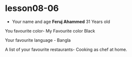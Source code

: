 # lesson08-06
* Your name and age **Feruj Ahammed** 31 Years old

You favourite color- My Favourite color Black

Your favourite language - Bangla

A list of your favourite restaurants- Cooking as chef at home.


